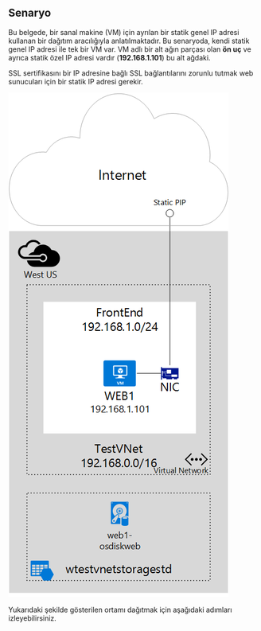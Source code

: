 ## <a name="scenario"></a>Senaryo
Bu belgede, bir sanal makine (VM) için ayrılan bir statik genel IP adresi kullanan bir dağıtım aracılığıyla anlatılmaktadır. Bu senaryoda, kendi statik genel IP adresi ile tek bir VM var. VM adlı bir alt ağın parçası olan **ön uç** ve ayrıca statik özel IP adresi vardır (**192.168.1.101**) bu alt ağdaki.

SSL sertifikasını bir IP adresine bağlı SSL bağlantılarını zorunlu tutmak web sunucuları için bir statik IP adresi gerekir. 

![GÖRÜNTÜ AÇIKLAMASI](./media/virtual-network-deploy-static-pip-scenario-include/figure1.png)

Yukarıdaki şekilde gösterilen ortamı dağıtmak için aşağıdaki adımları izleyebilirsiniz.

